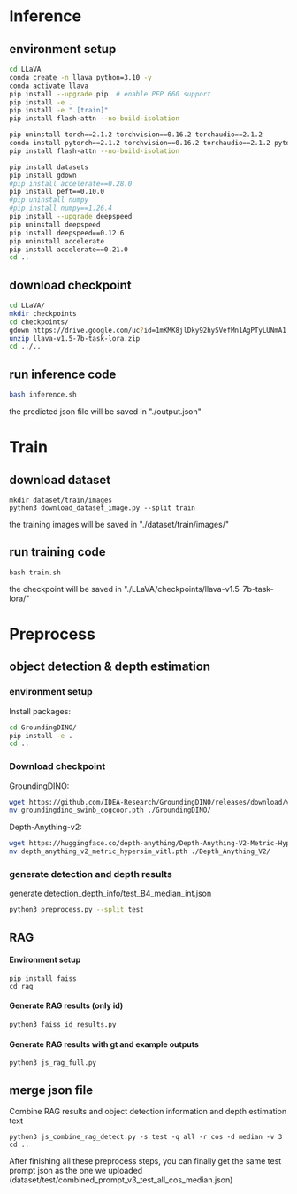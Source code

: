 # Inference
## environment setup
```bash
cd LLaVA
conda create -n llava python=3.10 -y
conda activate llava
pip install --upgrade pip  # enable PEP 660 support
pip install -e .
pip install -e ".[train]"
pip install flash-attn --no-build-isolation

pip uninstall torch==2.1.2 torchvision==0.16.2 torchaudio==2.1.2
conda install pytorch==2.1.2 torchvision==0.16.2 torchaudio==2.1.2 pytorch-cuda=12.1 -c pytorch -c nvidia
pip install flash-attn --no-build-isolation

pip install datasets
pip install gdown
#pip install accelerate==0.28.0
pip install peft==0.10.0
#pip uninstall numpy
#pip install numpy==1.26.4
pip install --upgrade deepspeed
pip uninstall deepspeed
pip install deepspeed==0.12.6
pip uninstall accelerate
pip install accelerate==0.21.0
cd ..
```
## download checkpoint
```bash
cd LLaVA/
mkdir checkpoints
cd checkpoints/
gdown https://drive.google.com/uc?id=1mKMK8jlDky92hySVefMn1AgPTyLUNmA1
unzip llava-v1.5-7b-task-lora.zip
cd ../..
```
## run inference code
```bash 
bash inference.sh 
```
the predicted json file will be saved in "./output.json"

# Train
## download dataset
```
mkdir dataset/train/images
python3 download_dataset_image.py --split train
```
the training images will be saved in "./dataset/train/images/"
## run training code
```
bash train.sh 
```
the checkpoint will be saved in "./LLaVA/checkpoints/llava-v1.5-7b-task-lora/"

# Preprocess

## object detection & depth estimation
### environment setup
Install packages:
```bash
cd GroundingDINO/
pip install -e .
cd ..
```
### Download checkpoint
GroundingDINO:
```bash
wget https://github.com/IDEA-Research/GroundingDINO/releases/download/v0.1.0-alpha2/groundingdino_swinb_cogcoor.pth
mv groundingdino_swinb_cogcoor.pth ./GroundingDINO/
```
Depth-Anything-v2:
```bash
wget https://huggingface.co/depth-anything/Depth-Anything-V2-Metric-Hypersim-Large/resolve/main/depth_anything_v2_metric_hypersim_vitl.pth
mv depth_anything_v2_metric_hypersim_vitl.pth ./Depth_Anything_V2/
```
### generate detection and depth results
generate detection_depth_info/test_B4_median_int.json
```bash
python3 preprocess.py --split test
```
## RAG
#### Environment setup
```
pip install faiss
cd rag
```
#### Generate RAG results (only id)
```
python3 faiss_id_results.py
```
#### Generate RAG results with gt and example outputs
```
python3 js_rag_full.py
```
## merge json file
Combine RAG results and object detection information and depth estimation text
```
python3 js_combine_rag_detect.py -s test -q all -r cos -d median -v 3
cd ..
```
After finishing all these preprocess steps, you can finally get the same test prompt json as the one we uploaded (dataset/test/combined_prompt_v3_test_all_cos_median.json)
